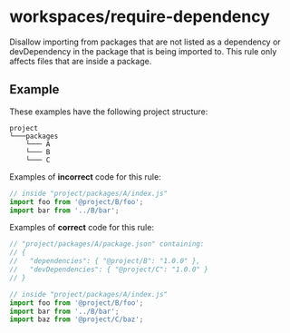 # workspaces/require-dependency

Disallow importing from packages that are not listed as a dependency or devDependency in the package that is being imported to. This rule only affects files that are inside a package.

## Example

These examples have the following project structure:

```
project
└───packages
    └─── A
    └─── B
    └─── C
```

Examples of **incorrect** code for this rule:

```js
// inside "project/packages/A/index.js"
import foo from '@project/B/foo';
import bar from '../B/bar';
```

Examples of **correct** code for this rule:

```js
// "project/packages/A/package.json" containing:
// {
//   "dependencies": { "@project/B": "1.0.0" },
//   "devDependencies": { "@project/C": "1.0.0" }
// }

// inside "project/packages/A/index.js"
import foo from '@project/B/foo';
import bar from '../B/bar';
import baz from '@project/C/baz';
```
